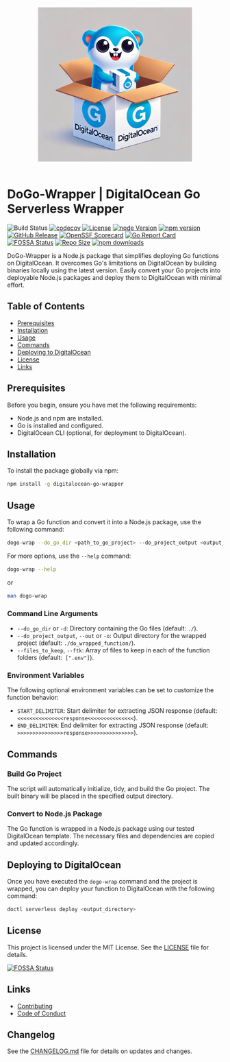 <div align="center">
<br/>
<br/>
<img src="assets/dogo-logo.jpg" alt="Logo" width="360" />
<br/>
<br/>
</div>

# DoGo-Wrapper | DigitalOcean Go Serverless Wrapper

![Build Status](https://github.com/darkrockmountain/digitalocean-go-wrapper/actions/workflows/ci.yml/badge.svg)
[![codecov](https://codecov.io/gh/darkrockmountain/digitalocean-go-wrapper/graph/badge.svg?token=4S8BIA29OB)](https://codecov.io/gh/darkrockmountain/digitalocean-go-wrapper)
[![License](https://img.shields.io/github/license/darkrockmountain/digitalocean-go-wrapper)](LICENSE)
[![node Version](https://img.shields.io/node/v/digitalocean-go-wrapper?kill_cache=1)](https://www.npmjs.com/package/digitalocean-go-wrapper)
[![npm version](https://img.shields.io/npm/v/digitalocean-go-wrapper?kill_cache=1)](https://www.npmjs.com/package/digitalocean-go-wrapper)
[![GitHub Release](https://img.shields.io/github/v/release/darkrockmountain/digitalocean-go-wrapper)](https://github.com/darkrockmountain/digitalocean-go-wrapper/releases)
[![OpenSSF Scorecard](https://api.scorecard.dev/projects/github.com/darkrockmountain/digitalocean-go-wrapper/badge)](https://scorecard.dev/viewer/?uri=github.com/darkrockmountain/digitalocean-go-wrapper)
[![Go Report Card](https://goreportcard.com/badge/github.com/darkrockmountain/digitalocean-go-wrapper?branch=master&kill_cache=1)](https://goreportcard.com/report/github.com/darkrockmountain/digitalocean-go-wrapper)
[![FOSSA Status](https://app.fossa.com/api/projects/git%2Bgithub.com%2Fdarkrockmountain%2Fdigitalocean-go-wrapper.svg?type=shield)](https://app.fossa.com/projects/git%2Bgithub.com%2Fdarkrockmountain%2Fdigitalocean-go-wrapper?ref=badge_shield)
[![Repo Size](https://img.shields.io/github/repo-size/darkrockmountain/digitalocean-go-wrapper?kill_cache=1)](https://www.npmjs.com/package/digitalocean-go-wrapper)
[![npm downloads](https://img.shields.io/npm/dm/digitalocean-go-wrapper?kill_cache=1)](https://www.npmjs.com/package/digitalocean-go-wrapper)
<!-- [![Dependencies](https://img.shields.io/librariesio/github/darkrockmountain/digitalocean-go-wrapper?kill_cache=1)](package.json) -->



DoGo-Wrapper is a Node.js package that simplifies deploying Go functions on DigitalOcean. It overcomes Go's limitations on DigitalOcean by building binaries locally using the latest version. Easily convert your Go projects into deployable Node.js packages and deploy them to DigitalOcean with minimal effort.

## Table of Contents

- [Prerequisites](#prerequisites)
- [Installation](#installation)
- [Usage](#usage)
- [Commands](#commands)
- [Deploying to DigitalOcean](#deploying-to-digitalocean)
- [License](#license)
- [Links](#links)

## Prerequisites

Before you begin, ensure you have met the following requirements:

- Node.js and npm are installed.
- Go is installed and configured.
- DigitalOcean CLI (optional, for deployment to DigitalOcean).

## Installation

To install the package globally via npm:

```bash
npm install -g digitalocean-go-wrapper
```

## Usage

To wrap a Go function and convert it into a Node.js package, use the following command:

```bash
dogo-wrap --do_go_dir <path_to_go_project> --do_project_output <output_directory> --files_to_keep '["file1.txt", "directory1/", "directory2/file_inside.txt"]'
```

For more options, use the `--help` command:
```bash
dogo-wrap --help
```
or
```bash
man dogo-wrap
```

### Command Line Arguments

- `--do_go_dir` or `-d`: Directory containing the Go files (default: `./`).
- `--do_project_output`, `--out` or `-o`: Output directory for the wrapped project (default: `./do_wrapped_function/`).
- `--files_to_keep`, `--ftk`: Array of files to keep in each of the function folders (default:` [".env"]`).

### Environment Variables

The following optional environment variables can be set to customize the function behavior:

- `START_DELIMITER`: Start delimiter for extracting JSON response (default: `<<<<<<<<<<<<<<<response<<<<<<<<<<<<<<<`).
- `END_DELIMITER`: End delimiter for extracting JSON response (default: `>>>>>>>>>>>>>>>response>>>>>>>>>>>>>>>`).


## Commands

### Build Go Project

The script will automatically initialize, tidy, and build the Go project. The built binary will be placed in the specified output directory.

### Convert to Node.js Package

The Go function is wrapped in a Node.js package using our tested DigitalOcean template. The necessary files and dependencies are copied and updated accordingly.

## Deploying to DigitalOcean

Once you have executed the `dogo-wrap` command and the project is wrapped, you can deploy your function to DigitalOcean with the following command:

```bash
doctl serverless deploy <output_directory>
```
## License

This project is licensed under the MIT License. See the [LICENSE](LICENSE) file for details.


[![FOSSA Status](https://app.fossa.com/api/projects/git%2Bgithub.com%2Fdarkrockmountain%2Fdigitalocean-go-wrapper.svg?type=large)](https://app.fossa.com/projects/git%2Bgithub.com%2Fdarkrockmountain%2Fdigitalocean-go-wrapper?ref=badge_large)

## Links
- [Contributing](CONTRIBUTING.md)
- [Code of Conduct](CODE_OF_CONDUCT.md)

## Changelog

See the [CHANGELOG.md](CHANGELOG.md) file for details on updates and changes.
